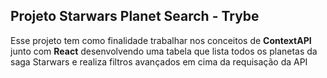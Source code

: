 ## Projeto Starwars Planet Search - Trybe
Esse projeto tem como finalidade trabalhar nos conceitos de **ContextAPI** junto com **React** desenvolvendo uma tabela que lista todos os planetas da saga Starwars e realiza filtros avançados em cima da requisação da API
